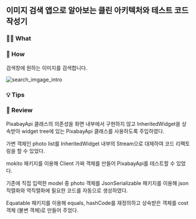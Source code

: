 ## 이미지 검색 앱으로 알아보는 클린 아키텍처와 테스트 코드 작성기

### 🤷🏻 What

### 🚀 How
검색창에 원하는 이미지를 검색합니다.

![search_imgage_intro](https://user-images.githubusercontent.com/85836879/176201825-688daacb-b543-4ef0-be7a-ef5189a4583d.gif)

### 💡 Tips

### 📖 Review
PixabayApi 클래스의 의존성을 화면 내부에서 구현하지 않고 InheritedWidget을 상속받아 widget tree에 있는 PixabayApi 클래스를 사용하도록 주입하였다. 

가변 객체인 photo list를 InheritedWidget 내부의 Stream으로 대체하여 코드 리펙토링을 할 수 있었다.

mokito 패키지를 이용해 Client 가짜 객체를 만들어 PixabayApi를 테스트할 수 있었다.

기존에 직접 입력한 model 중 photo 객체를 JsonSerializable 패키지를 이용해 json 직렬화와 역직렬화에 필요한 코드를 자동으로 생성하였다.

Equatable 패키지를 이용해 equals, hashCode를 재정의하고 상속받은 객체를 cost 객체 (불변 객체)로 만들어 주었다.
